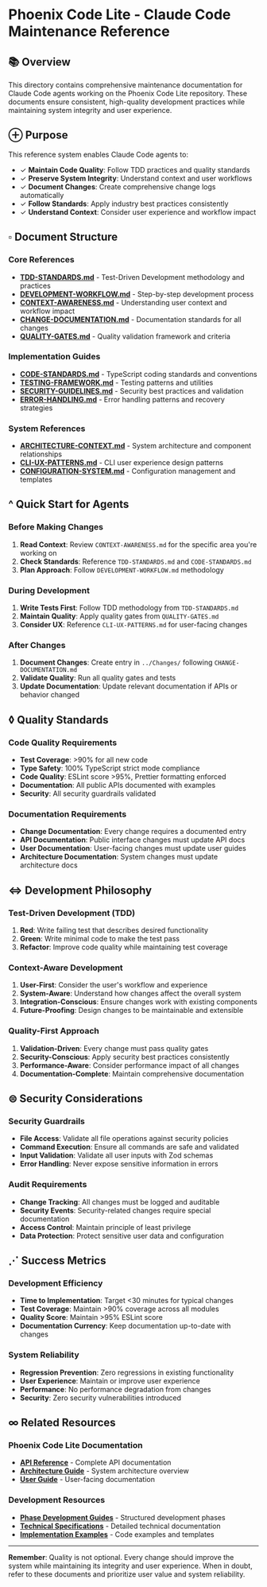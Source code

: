 # Phoenix Code Lite - Claude Code Maintenance Reference

## 📚 Overview

This directory contains comprehensive maintenance documentation for Claude Code agents working on the Phoenix Code Lite repository. These documents ensure consistent, high-quality development practices while maintaining system integrity and user experience.

## ⊕ Purpose

This reference system enables Claude Code agents to:

- ✓ **Maintain Code Quality**: Follow TDD practices and quality standards
- ✓ **Preserve System Integrity**: Understand context and user workflows
- ✓ **Document Changes**: Create comprehensive change logs automatically
- ✓ **Follow Standards**: Apply industry best practices consistently
- ✓ **Understand Context**: Consider user experience and workflow impact

## ▫ Document Structure

### Core References

- **[TDD-STANDARDS.md](./TDD-STANDARDS.md)** - Test-Driven Development methodology and practices
- **[DEVELOPMENT-WORKFLOW.md](./DEVELOPMENT-WORKFLOW.md)** - Step-by-step development process
- **[CONTEXT-AWARENESS.md](./CONTEXT-AWARENESS.md)** - Understanding user context and workflow impact
- **[CHANGE-DOCUMENTATION.md](./CHANGE-DOCUMENTATION.md)** - Documentation standards for all changes
- **[QUALITY-GATES.md](./QUALITY-GATES.md)** - Quality validation framework and criteria

### Implementation Guides

- **[CODE-STANDARDS.md](./CODE-STANDARDS.md)** - TypeScript coding standards and conventions
- **[TESTING-FRAMEWORK.md](./TESTING-FRAMEWORK.md)** - Testing patterns and utilities
- **[SECURITY-GUIDELINES.md](./SECURITY-GUIDELINES.md)** - Security best practices and validation
- **[ERROR-HANDLING.md](./ERROR-HANDLING.md)** - Error handling patterns and recovery strategies

### System References

- **[ARCHITECTURE-CONTEXT.md](./ARCHITECTURE-CONTEXT.md)** - System architecture and component relationships
- **[CLI-UX-PATTERNS.md](./CLI-UX-PATTERNS.md)** - CLI user experience design patterns
- **[CONFIGURATION-SYSTEM.md](./CONFIGURATION-SYSTEM.md)** - Configuration management and templates

## ^ Quick Start for Agents

### Before Making Changes

1. **Read Context**: Review `CONTEXT-AWARENESS.md` for the specific area you're working on
2. **Check Standards**: Reference `TDD-STANDARDS.md` and `CODE-STANDARDS.md`
3. **Plan Approach**: Follow `DEVELOPMENT-WORKFLOW.md` methodology

### During Development

1. **Write Tests First**: Follow TDD methodology from `TDD-STANDARDS.md`
2. **Maintain Quality**: Apply quality gates from `QUALITY-GATES.md`
3. **Consider UX**: Reference `CLI-UX-PATTERNS.md` for user-facing changes

### After Changes

1. **Document Changes**: Create entry in `../Changes/` following `CHANGE-DOCUMENTATION.md`
2. **Validate Quality**: Run all quality gates and tests
3. **Update Documentation**: Update relevant documentation if APIs or behavior changed

## ◊ Quality Standards

### Code Quality Requirements

- **Test Coverage**: >90% for all new code
- **Type Safety**: 100% TypeScript strict mode compliance
- **Code Quality**: ESLint score >95%, Prettier formatting enforced
- **Documentation**: All public APIs documented with examples
- **Security**: All security guardrails validated

### Documentation Requirements

- **Change Documentation**: Every change requires a documented entry
- **API Documentation**: Public interface changes must update API docs
- **User Documentation**: User-facing changes must update user guides
- **Architecture Documentation**: System changes must update architecture docs

## ⇔ Development Philosophy

### Test-Driven Development (TDD)

1. **Red**: Write failing test that describes desired functionality
2. **Green**: Write minimal code to make the test pass
3. **Refactor**: Improve code quality while maintaining test coverage

### Context-Aware Development

1. **User-First**: Consider the user's workflow and experience
2. **System-Aware**: Understand how changes affect the overall system
3. **Integration-Conscious**: Ensure changes work with existing components
4. **Future-Proofing**: Design changes to be maintainable and extensible

### Quality-First Approach

1. **Validation-Driven**: Every change must pass quality gates
2. **Security-Conscious**: Apply security best practices consistently
3. **Performance-Aware**: Consider performance impact of all changes
4. **Documentation-Complete**: Maintain comprehensive documentation

## ⊜ Security Considerations

### Security Guardrails

- **File Access**: Validate all file operations against security policies
- **Command Execution**: Ensure all commands are safe and validated
- **Input Validation**: Validate all user inputs with Zod schemas
- **Error Handling**: Never expose sensitive information in errors

### Audit Requirements

- **Change Tracking**: All changes must be logged and auditable
- **Security Events**: Security-related changes require special documentation
- **Access Control**: Maintain principle of least privilege
- **Data Protection**: Protect sensitive user data and configuration

## ⋰ Success Metrics

### Development Efficiency

- **Time to Implementation**: Target <30 minutes for typical changes
- **Test Coverage**: Maintain >90% coverage across all modules
- **Quality Score**: Maintain >95% ESLint score
- **Documentation Currency**: Keep documentation up-to-date with changes

### System Reliability

- **Regression Prevention**: Zero regressions in existing functionality
- **User Experience**: Maintain or improve user experience
- **Performance**: No performance degradation from changes
- **Security**: Zero security vulnerabilities introduced

## ∞ Related Resources

### Phoenix Code Lite Documentation

- **[API Reference](../../phoenix-code-lite/docs/API-REFERENCE.md)** - Complete API documentation
- **[Architecture Guide](../../phoenix-code-lite/docs/PROJECT-INDEX.md)** - System architecture overview
- **[User Guide](../../phoenix-code-lite/docs/user-guide.md)** - User-facing documentation

### Development Resources

- **[Phase Development Guides](../07-Phoenix-Code-Lite-Dev/)** - Structured development phases
- **[Technical Specifications](../04-Technical-Reference/)** - Detailed technical documentation
- **[Implementation Examples](../05-Examples-and-Templates/)** - Code examples and templates

---

**Remember**: Quality is not optional. Every change should improve the system while maintaining its integrity and user experience. When in doubt, refer to these documents and prioritize user value and system reliability.
